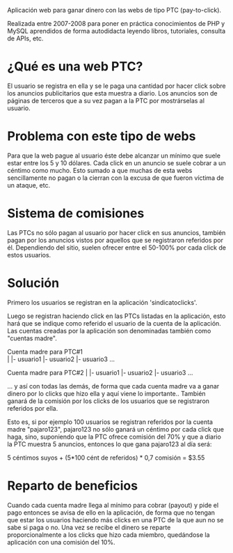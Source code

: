 Aplicación web para ganar dinero con las webs de tipo PTC (pay-to-click). 

Realizada entre 2007-2008 para poner en práctica conocimientos de PHP y MySQL aprendidos de forma 
autodidacta leyendo libros, tutoriales, consulta de APIs, etc.

¿Qué es una web PTC?
==============
El usuario se registra en ella y se le paga una cantidad por hacer click sobre los 
anuncios publicitarios que esta muestra a diario. Los anuncios son de páginas de terceros que a su vez 
pagan a la PTC por mostrárselas al usuario.

Problema con este tipo de webs
==============
Para que la web pague al
usuario éste debe alcanzar un mínimo que suele estar entre los 5 y 10 dólares. Cada click
en un anuncio se suele cobrar a un céntimo como mucho. Esto sumado a que muchas de esta webs sencillamente
no pagan o la cierran con la excusa de que fueron víctima de un ataque, etc.

Sistema de comisiones
==============
Las PTCs no sólo pagan al usuario por hacer click en sus anuncios, también pagan por los 
anuncios vistos por aquellos que se registraron referidos por él. Dependiendo del sitio, 
suelen ofrecer entre el 50-100% por cada click de estos usuarios.

Solución
==============
Primero los usuarios se registran en la aplicación 'sindicatoclicks'.

Luego se registran haciendo click en las PTCs listadas en la aplicación, 
esto hará que se indique como referido el usuario de la cuenta de la aplicación.
Las cuentas creadas por la aplicación son denominadas también como "cuentas madre".

Cuenta madre para PTC#1    
  |
  |- usuario1
  |- usuario2
  |- usuario3
  ...

Cuenta madre para PTC#2
  |
  |- usuario1
  |- usuario2
  |- usuario3
  ...
  
... y así con todas las demás, de forma que cada cuenta madre va a ganar dinero por lo clicks 
que hizo ella y aquí viene lo importante.. También ganará de la comisión por los clicks 
de los usuarios que se registraron referidos por ella.

Esto es, si por ejemplo 100 usuarios se registran referidos por la cuenta madre "pajaro123", pajaro123 
no sólo ganará un céntimo por cada click que haga, sino, suponiendo que la PTC ofrece comisión del 70% 
y que a diario la PTC muestra 5 anuncios, entonces lo que 
gana pajaro123 al día será:

5 céntimos suyos + (5*100 cént de referidos) * 0,7 comisión = $3.55

Reparto de beneficios
==============
Cuando cada cuenta madre llega al mínimo para cobrar (payout) y pide el pago entonces se avisa de ello
en la aplicación, de forma que no tengan que estar los usuarios haciendo más clicks en una PTC de la que aun no 
se sabe si paga o no.
Una vez se recibe el dinero se reparte proporcionalmente a los clicks que hizo cada miembro, quedándose
la aplicación con una comisión del 10%.
